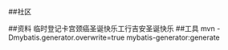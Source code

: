 ##社区

##资料
临时登记卡宫颈癌圣诞快乐工行吉安圣诞快乐
##工具
mvn -Dmybatis.generator.overwrite=true mybatis-generator:generate